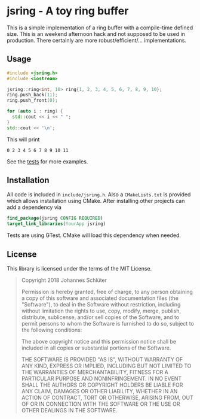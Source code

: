 jsring - A toy ring buffer
==========================

This is a simple implementation of a ring buffer with a compile-time defined size. This is an weekend afternoon hack and not supposed to be used in production. There certainly are more robust/efficient/... implementations.

Usage
-----

```c++
#include <jsring.h>
#include <iostream>

jsring::ring<int, 10> ring{1, 2, 3, 4, 5, 6, 7, 8, 9, 10};
ring.push_back(11);
ring.push_front(0);

for (auto i : ring) {
  std::cout << i << " ";
}
std::cout << '\n';
```

This will print

    0 2 3 4 5 6 7 8 9 10 11

See the [tests](test/main.cpp) for more examples.

Installation
------------

All code is included in `include/jsring.h`. Also a `CMakeLists.txt` is provided which allows installation using CMake. After installing other projects can add a dependency via

```cmake
find_package(jsring CONFIG REQUIRED)
target_link_libraries(YourApp jsring)
```

Tests are using GTest. CMake will load this dependency when needed.

License
-------

This library is licensed under the terms of the MIT License.

> Copyright 2018 Johannes Schlüter
> 
> Permission is hereby granted, free of charge, to any person obtaining a copy of this software and associated documentation files (the "Software"), to deal in the Software without restriction, including without limitation the rights to use, copy, modify, merge, publish, distribute, sublicense, and/or sell copies of the Software, and to permit persons to whom the Software is furnished to do so, subject to the following conditions:
>
> The above copyright notice and this permission notice shall be included in all copies or substantial portions of the Software.
>
> THE SOFTWARE IS PROVIDED "AS IS", WITHOUT WARRANTY OF ANY KIND, EXPRESS OR IMPLIED, INCLUDING BUT NOT LIMITED TO THE WARRANTIES OF MERCHANTABILITY, FITNESS FOR A PARTICULAR PURPOSE AND NONINFRINGEMENT. IN NO EVENT SHALL THE AUTHORS OR COPYRIGHT HOLDERS BE LIABLE FOR ANY CLAIM, DAMAGES OR OTHER LIABILITY, WHETHER IN AN ACTION OF CONTRACT, TORT OR OTHERWISE, ARISING FROM, OUT OF OR IN CONNECTION WITH THE SOFTWARE OR THE USE OR OTHER DEALINGS IN THE SOFTWARE.
